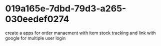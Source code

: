# 019a165e-7dbd-79d3-a265-030eedef0274
create a apps for order manaement with item stock tracking and link with google for multiple user login
